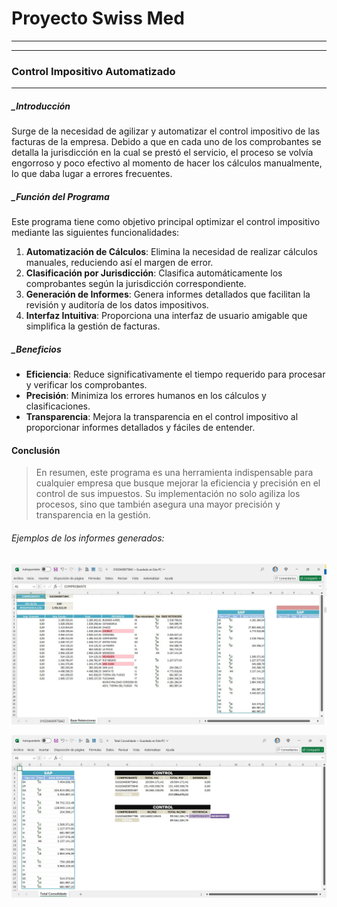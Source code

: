 # Proyecto Swiss Med
---
---
### Control Impositivo Automatizado
---
##### _Introducción

Surge de la necesidad de agilizar y automatizar el control impositivo de las facturas de la empresa. Debido a que en cada uno de los comprobantes se detalla la jurisdicción en la cual se prestó el servicio, el proceso se volvía engorroso y poco efectivo al momento de hacer los cálculos manualmente, lo que daba lugar a errores frecuentes.

##### _Función del Programa

Este programa tiene como objetivo principal optimizar el control impositivo mediante las siguientes funcionalidades:

1. **Automatización de Cálculos**: Elimina la necesidad de realizar cálculos manuales, reduciendo así el margen de error.
2. **Clasificación por Jurisdicción**: Clasifica automáticamente los comprobantes según la jurisdicción correspondiente.
3. **Generación de Informes**: Genera informes detallados que facilitan la revisión y auditoría de los datos impositivos.
4. **Interfaz Intuitiva**: Proporciona una interfaz de usuario amigable que simplifica la gestión de facturas.

##### _Beneficios

- **Eficiencia**: Reduce significativamente el tiempo requerido para procesar y verificar los comprobantes.
- **Precisión**: Minimiza los errores humanos en los cálculos y clasificaciones.
- **Transparencia**: Mejora la transparencia en el control impositivo al proporcionar informes detallados y fáciles de entender.

#### Conclusión

> En resumen, este programa es una herramienta indispensable para cualquier empresa que busque mejorar la eficiencia y precisión en el control de sus impuestos. Su implementación no solo agiliza los procesos, sino que también asegura una mayor precisión y transparencia en la gestión.


###### Ejemplos de los informes generados:


![ejemplo](https://github.com/cgzanfa/Control_Swiss/blob/a794e774a3005fc39927d8d81c7a8791ce95e0b3/Ejemplo.jpg)



![ejemplo2](https://github.com/cgzanfa/Control_Swiss/blob/a794e774a3005fc39927d8d81c7a8791ce95e0b3/Ejemplo2.jpg)





